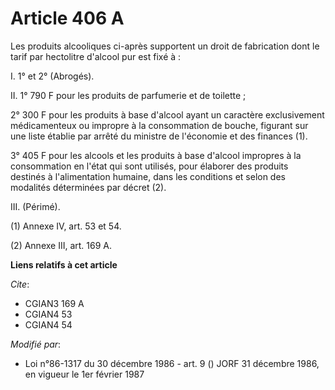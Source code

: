 # Article 406 A

Les produits alcooliques ci-après supportent un droit de fabrication dont le tarif par hectolitre d'alcool pur est fixé à :

I. 1° et 2° (Abrogés).

II. 1° 790 F pour les produits de parfumerie et de toilette ;

2° 300 F pour les produits à base d'alcool ayant un caractère exclusivement médicamenteux ou impropre à la consommation de
bouche, figurant sur une liste établie par arrêté du ministre de l'économie et des finances (1).

3° 405 F pour les alcools et les produits à base d'alcool impropres à la consommation en l'état qui sont utilisés, pour
élaborer des produits destinés à l'alimentation humaine, dans les conditions et selon des modalités déterminées par décret
(2).

III. (Périmé).

(1) Annexe IV, art. 53 et 54.

(2) Annexe III, art. 169 A.

**Liens relatifs à cet article**

_Cite_:

  - CGIAN3 169 A
  - CGIAN4 53
  - CGIAN4 54

_Modifié par_:

  - Loi n°86-1317 du 30 décembre 1986 - art. 9 () JORF 31 décembre 1986, en vigueur le 1er février 1987
